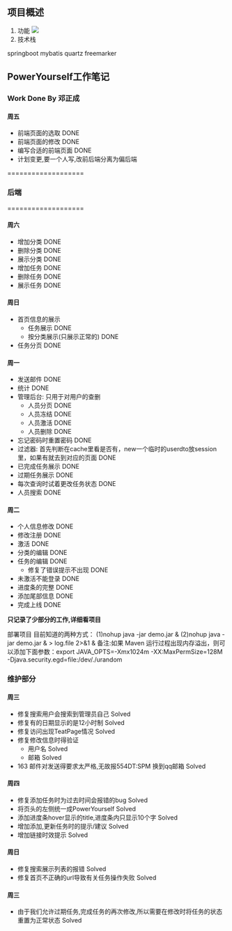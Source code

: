 ## 项目概述
1. 功能
[![](http://data.nwuer.com/poweryourself_usecase.png)](http://data.nwuer.com/poweryourself_usecase.png)
2. 技术栈
> 
springboot
mybatis
quartz
freemarker


## PowerYourself工作笔记
### Work Done By **邓正成**

#### 周五
> 
- 前端页面的选取    DONE
- 前端页面的修改    DONE
- 编写合适的前端页面    DONE
- 计划变更,要一个人写,改前后端分离为偏后端

===================
### 后端
===================

#### 周六
> 
- 增加分类    DONE
- 删除分类    DONE
- 展示分类    DONE
- 增加任务    DONE
- 删除任务    DONE
- 展示任务    DONE

#### 周日
> 
- 首页信息的展示
    - 任务展示    DONE
    - 按分类展示(只展示正常的)    DONE
- 任务分页    DONE

#### 周一
> 
- 发送邮件    DONE
- 统计    DONE
- 管理后台: 只用于对用户的查删
    - 人员分页    DONE
    - 人员冻结    DONE
    - 人员激活    DONE
    - 人员删除    DONE
- 忘记密码时重置密码    DONE
- 过滤器: 首先判断在cache里看是否有，new一个临时的userdto放session里，如果有就去到对应的页面    DONE
- 已完成任务展示    DONE
- 过期任务展示    DONE
- 每次查询时试着更改任务状态    DONE
- 人员搜索    DONE

#### 周二
> 
- 个人信息修改    DONE
- 修改注册        DONE
- 激活    DONE
- 分类的编辑        DONE
- 任务的编辑    DONE
    - 修复了错误提示不出现    DONE
- 未激活不能登录    DONE
- 进度条的完整    DONE
- 添加尾部信息    DONE
- 完成上线    DONE

**只记录了少部分的工作,详细看项目**

> 
部署项目
目前知道的两种方式：
(1)nohup java -jar demo.jar &
(2)nohup java -jar demo.jar & > log.file 2>&1 &
备注:如果 Maven 运行过程出现内存溢出，则可以添加下面参数：export JAVA_OPTS=-Xmx1024m -XX:MaxPermSize=128M -Djava.security.egd=file:/dev/./urandom

### 维护部分

#### 周三

- 修复搜索用户会搜索到管理员自己        Solved
- 修复有的日期显示的是12小时制        Solved
- 修复访问出现TeatPage情况        Solved
- 修复修改信息时得验证
    - 用户名        Solved
    - 邮箱        Solved
- 163 邮件对发送得要求太严格,无故报554DT:SPM 换到qq邮箱        Solved

#### 周四

- 修复添加任务时为过去时间会报错的bug        Solved
- 将页头的左侧统一成PowerYourself        Solved
- 添加进度条hover显示的title,进度条内只显示10个字        Solved
- 增加添加,更新任务时的提示/建议        Solved
- 增加链接时效提示        Solved

#### 周日

- 修复搜索展示列表的报错        Solved
- 修复首页不正确的url导致有关任务操作失败        Solved

#### 周三
- 由于我们允许过期任务,完成任务的再次修改,所以需要在修改时将任务的状态重置为正常状态       Solved